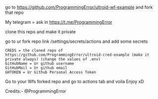 go to https://github.com/ProgrammingError/ultroid-wf-example and fork that repo

My telegram = ask in https://t.me/ProgrammingError

clone this repo and make it private

go to ur fork repo link /settings/secrets/actions and add some secrets
```
CREDS = the cloned repo of https://github.com/ProgrammingError/ultroid-cred-example (make it private always) (change the values of .env)
GitHubName = Ur github username
GitHubMail = Ur github email
GHTOKEN = Ur Github Personal Access Token
```

Go to your Wfs forked repo and go to actions tab and voila Enjoy xD


Credits:- @ProgrammingError
